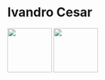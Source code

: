 # Ivandro Cesar
<img src="https://cdn-icons-png.flaticon.com/512/36/36164.png" width="100px">
<img src="https://cdn-icons-png.flaticon.com/512/75/75237.png" width="100px" height="">
